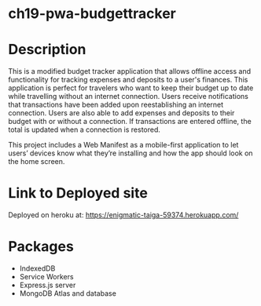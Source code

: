 # ch19-pwa-budgettracker

# Description

This is a modified budget tracker application that allows offline access and functionality for tracking expenses and deposits to a user's finances. This application is perfect for travelers who want to keep their budget up to date while travelling without an internet connection. Users receive notifications that transactions have been added upon reestablishing an internet connection. Users are also able to add expenses and deposits to their budget with or without a connection. If transactions are entered offline, the total is updated when a connection is restored.

This project includes a Web Manifest as a mobile-first application to let users’ devices know what they’re installing and how the app should look on the home screen.​

# Link to Deployed site
Deployed on heroku at: https://enigmatic-taiga-59374.herokuapp.com/

# Packages
- IndexedDB
- Service Workers
- Express.js server
- MongoDB Atlas and database
